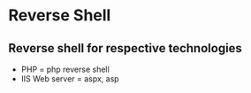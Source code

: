# Reverse Shell

## Reverse shell for respective technologies

* PHP = php reverse shell
* IIS Web server = aspx, asp



